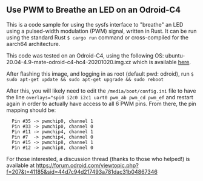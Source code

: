 ## Use PWM to Breathe an LED on an Odroid-C4

This is a code sample for using the sysfs interface to "breathe" an
LED using a pulsed-width modulation (PWM) signal, written in Rust. It can
be run using the standard Rust `$ cargo run` command or cross-compiled for
the aarch64 architecture. 

This code was tested on an Odroid-C4, using the following OS: 
ubuntu-20.04-4.9-mate-odroid-c4-hc4-20201020.img.xz 
which is available [here](https://wiki.odroid.com/odroid-c4/os_images/ubuntu/mate/20201020).

After flashing this image, and logging in as root (default pwd: odroid), run
`$ sudo apt-get update && sudo apt-get upgrade && sudo reboot`

After this, you will likely need to edit the `/media/boot/config.ini` file to
have the line `overlays="spi0 i2c0 i2c1 uart0 pwm_ab pwm_cd pwm_ef` and restart
again in order to actually have access to all 6 PWM pins. From there, the pin mapping
should be: 
```
  Pin #35 -> pwmchip0, channel 1
  Pin #33 -> pwmchip0, channel 0
  Pin #11 -> pwmchip4, channel 1
  Pin #7  -> pwmchip4, channel 0
  Pin #15 -> pwmchip8, channel 1
  Pin #12 -> pwmchip8, channel 0
```
For those interested, a discussion thread (thanks to those who helped!) is available
at https://forum.odroid.com/viewtopic.php?f=207&t=41185&sid=44d7c94d217493a781dac31b04867346
